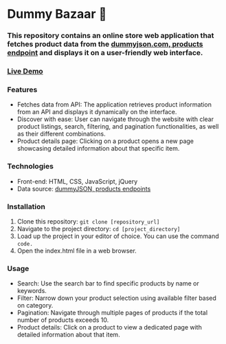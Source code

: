 # Dummy Bazaar :handbag:

### This repository contains an online store web application that fetches product data from the [dummyjson.com, products endpoint](https://dummyjson.com/products) and displays it on a user-friendly web interface.

### [Live Demo](https://mammadmammadov.github.io/Web-1_Fall-2023_Assignment-2/)

### Features
- Fetches data from API: The application retrieves product information from an API and displays it dynamically on the interface.
- Discover with ease: User can navigate through the website with clear product listings, search, filtering, and pagination functionalities, as well as their different combinations.
- Product details page: Clicking on a product opens a new page showcasing detailed information about that specific item.

### Technologies
- Front-end: HTML, CSS, JavaScript, jQuery
- Data source: [dummyJSON, products endpoints](https://dummyjson.com/products)

### Installation

1. Clone this repository: `git clone [repository_url]`
2. Navigate to the project directory: `cd [project_directory]`
3. Load up the project in your editor of choice. You can use the command `code. `
4. Open the index.html file in a web browser.

### Usage
- Search: Use the search bar to find specific products by name or keywords.
- Filter: Narrow down your product selection using available filter based on category.
- Pagination: Navigate through multiple pages of products if the total number of products exceeds 10.
- Product details: Click on a product to view a dedicated page with detailed information about that item.



